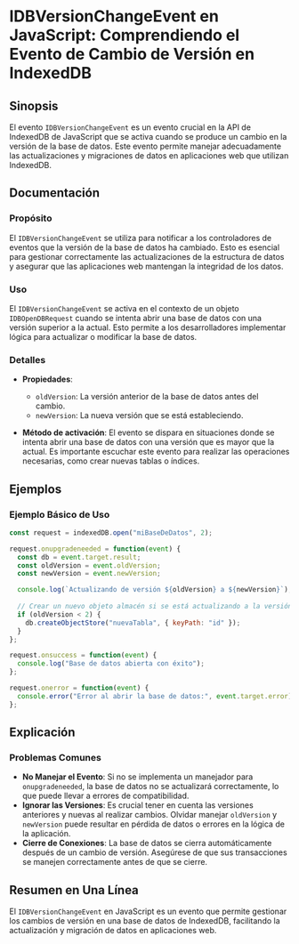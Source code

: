 <!--
Meta Description: # IDBVersionChangeEvent en JavaScript: Comprendiendo el Evento de Cambio de Versión en IndexedDB ## Sinopsis El evento `IDBVersionChangeEvent` es un e...
Meta Keywords: datos, versión, que, base, evento
-->

# IDBVersionChangeEvent en JavaScript: Comprendiendo el Evento de Cambio de Versión en IndexedDB

## Sinopsis
El evento `IDBVersionChangeEvent` es un evento crucial en la API de IndexedDB de JavaScript que se activa cuando se produce un cambio en la versión de la base de datos. Este evento permite manejar adecuadamente las actualizaciones y migraciones de datos en aplicaciones web que utilizan IndexedDB.

## Documentación
### Propósito
El `IDBVersionChangeEvent` se utiliza para notificar a los controladores de eventos que la versión de la base de datos ha cambiado. Esto es esencial para gestionar correctamente las actualizaciones de la estructura de datos y asegurar que las aplicaciones web mantengan la integridad de los datos.

### Uso
El `IDBVersionChangeEvent` se activa en el contexto de un objeto `IDBOpenDBRequest` cuando se intenta abrir una base de datos con una versión superior a la actual. Esto permite a los desarrolladores implementar lógica para actualizar o modificar la base de datos.

### Detalles
- **Propiedades**:
  - `oldVersion`: La versión anterior de la base de datos antes del cambio.
  - `newVersion`: La nueva versión que se está estableciendo.

- **Método de activación**: El evento se dispara en situaciones donde se intenta abrir una base de datos con una versión que es mayor que la actual. Es importante escuchar este evento para realizar las operaciones necesarias, como crear nuevas tablas o índices.

## Ejemplos

### Ejemplo Básico de Uso
```javascript
const request = indexedDB.open("miBaseDeDatos", 2);

request.onupgradeneeded = function(event) {
  const db = event.target.result;
  const oldVersion = event.oldVersion;
  const newVersion = event.newVersion;

  console.log(`Actualizando de versión ${oldVersion} a ${newVersion}`);
  
  // Crear un nuevo objeto almacén si se está actualizando a la versión 2
  if (oldVersion < 2) {
    db.createObjectStore("nuevaTabla", { keyPath: "id" });
  }
};

request.onsuccess = function(event) {
  console.log("Base de datos abierta con éxito");
};

request.onerror = function(event) {
  console.error("Error al abrir la base de datos:", event.target.error);
};
```

## Explicación
### Problemas Comunes
- **No Manejar el Evento**: Si no se implementa un manejador para `onupgradeneeded`, la base de datos no se actualizará correctamente, lo que puede llevar a errores de compatibilidad.
- **Ignorar las Versiones**: Es crucial tener en cuenta las versiones anteriores y nuevas al realizar cambios. Olvidar manejar `oldVersion` y `newVersion` puede resultar en pérdida de datos o errores en la lógica de la aplicación.
- **Cierre de Conexiones**: La base de datos se cierra automáticamente después de un cambio de versión. Asegúrese de que sus transacciones se manejen correctamente antes de que se cierre.

## Resumen en Una Línea
El `IDBVersionChangeEvent` en JavaScript es un evento que permite gestionar los cambios de versión en una base de datos de IndexedDB, facilitando la actualización y migración de datos en aplicaciones web.
